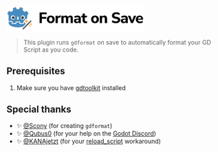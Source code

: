 <img width="320" alt="Format on Save logo" src="./gdformat_on_save_logo.png" />

> This plugin runs `gdformat` on save to automatically format your GD Script as you code.

## Prerequisites

1. Make sure you have [gdtoolkit](https://github.com/Scony/godot-gdscript-toolkit) installed

## Special thanks

- ✨ [@Scony](https://github.com/Scony) (for creating `gdformat`)
- ✨ [@Qubus0](https://github.com/Qubus0) (for your help on the [Godot Discord](https://discord.com/invite/zH7NUgz))
- ✨ [@KANAjetzt](https://github.com/KANAjetzt) (for your [reload_script](https://github.com/godotengine/godot/pull/83267) workaround)
